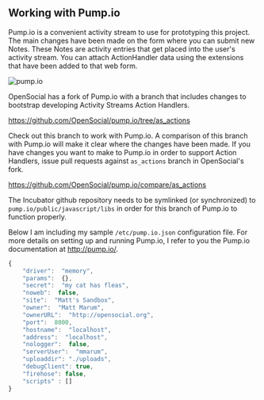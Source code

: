 Working with Pump.io
--------------------

Pump.io is a convenient activity stream to use for prototyping this project.  The main changes have been made on the form where you can submit new Notes.  These Notes are activity entries that get placed into the user's activity stream.  You can attach ActionHandler data using the extensions that have been added to that web form.

![pump.io](http://i.imgur.com/KyXWp6v.png)

OpenSocial has a fork of Pump.io with a branch that includes changes to bootstrap developing Activity Streams Action Handlers.

  https://github.com/OpenSocial/pump.io/tree/as_actions
  
Check out this branch to work with Pump.io.  A comparison of this branch with Pump.io will make it clear where the changes have been made.  If you have changes you want to make to Pump.io in order to support Action Handlers, issue pull requests against `as_actions` branch in OpenSocial's fork.

  https://github.com/OpenSocial/pump.io/compare/as_actions
  
The Incubator github repository needs to be symlinked (or synchronized) to `pump.io/public/javascript/libs` in order for this branch of Pump.io to function properly.
  
Below I am including my sample `/etc/pump.io.json` configuration file.  For more details on setting up and running Pump.io, I refer to you the Pump.io documentation at http://pump.io/.

```javascript
{
    "driver":  "memory",
    "params":  {},
    "secret":  "my cat has fleas",
    "noweb":  false,
    "site":  "Matt's Sandbox",
    "owner":  "Matt Marum",
    "ownerURL":  "http://opensocial.org",
    "port":  8000,
    "hostname":  "localhost",
    "address":  "localhost",
    "nologger":  false,
    "serverUser":  "mmarum",
    "uploaddir": "./uploads",
    "debugClient": true,
    "firehose": false,
    "scripts" : []
}
```
